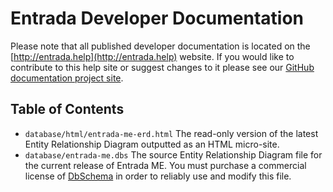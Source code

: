# Entrada Developer Documentation

Please note that all published developer documentation is located on the [http://entrada.help](http://entrada.help) website. If you would like to contribute to this help site or suggest changes to it please see our [GitHub documentation project site](https://github.com/EntradaProject/entrada-1x-docs).


## Table of Contents

* `database/html/entrada-me-erd.html`
    The read-only version of the latest Entity Relationship Diagram outputted as an HTML micro-site.
* `database/entrada-me.dbs`
    The source Entity Relationship Diagram file for the current release of Entrada ME. You must purchase a commercial license of [DbSchema](http://www.dbschema.com) in order to reliably use and modify this file.

